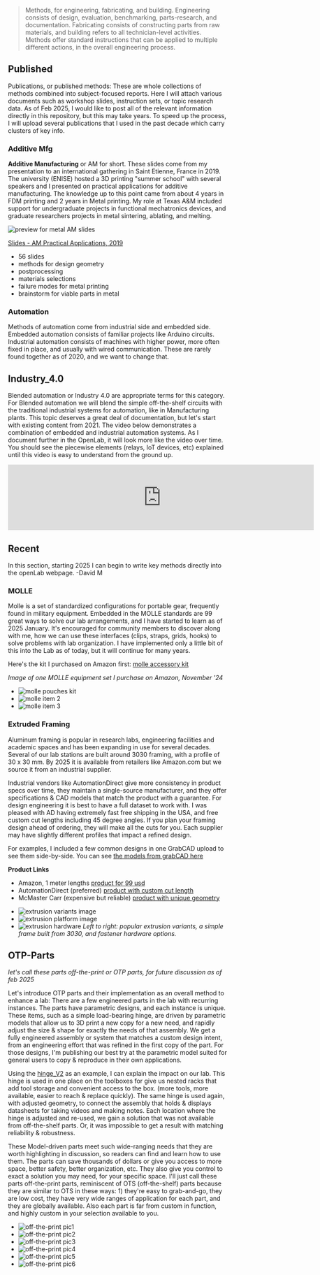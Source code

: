 >
> Methods, for engineering, fabricating, and building.  Engineering consists of design, evaluation, benchmarking, parts-research, and documentation. Fabricating consists of constructing parts from raw materials, and building refers to all technician-level activities.  Methods offer standard instructions that can be applied to multiple different actions, in the overall engineering process.
>

## Published
Publications, or published methods: These are whole collections of methods combined into subject-focused reports.  Here I will attach various documents such as workshop slides, instruction sets, or topic research data.  As of Feb 2025, I would like to post all of the relevant information directly in this repository, but this may take years.  To speed up the process, I will upload several publications that I used in the past decade which carry clusters of key info.

### Additive Mfg
**Additive Manufacturing** or AM for short. These slides come from my presentation to an international gathering in Saint Etienne, France in 2019.  The university (ENISE) hosted a 3D printing "summer school" with several speakers and I presented on practical applications for additive manufacturing.
The knowledge up to this point came from about 4 years in FDM printing and 2 years in Metal printing.  My role at Texas A&M included support for undergraduate projects in functional mechatronics devices, and graduate researchers projects in metal sintering, ablating, and melting.

![preview for metal AM slides](img/img_previewSlides1.jpg)

[Slides - AM Practical Applications, 2019](https://github.com/davidmalawey/openLab/blob/c622927094335e10a5a4ff06f1d90047ed1be2ec/docs/2019_AdditiveManufacturingSlides.pdf)
* 56 slides
* methods for design geometry
* postprocessing
* materials selections
* failure modes for metal printing
* brainstorm for viable parts in metal

### Automation
Methods of automation come from industrial side and embedded side.  Embedded automation consists of familiar projects like Arduino circuits.  Industrial automation consists of machines with higher power, more often fixed in place, and usually with wired communication.  These are rarely found together as of 2020, and we want to change that. 

## Industry_4.0
Blended automation or Industry 4.0 are appropriate terms for this category.  For Blended automation we will blend the simple off-the-shelf circuits with the traditional industrial systems for automation, like in Manufacturing plants. This topic deserves a great deal of documentation, but let's start with existing content from 2021.  The video below demonstrates a combination of embedded and industrial automation systems.  As I document further in the OpenLab, it will look more like the video over time.  You should see the piecewise elements (relays, IoT devices, etc) explained until this video is easy to understand from the ground up.

<iframe width="700" src="https://www.youtube.com/embed/30GM4m-Lyec" title="Program a PLC with Conveyor, Arduino and Industrial Robot" frameborder="0" allow="accelerometer; autoplay; clipboard-write; encrypted-media; gyroscope; picture-in-picture; web-share" referrerpolicy="strict-origin-when-cross-origin" allowfullscreen></iframe>

## Recent
In this section, starting 2025 I can begin to write key methods directly into the openLab webpage.  -David M

### MOLLE

Molle is a set of standardized configurations for portable gear, frequently found in military equipment.  Embedded in the MOLLE standards are 99 great ways to solve our lab arrangements, and I have started to learn as of 2025 January.  It's encouraged for community members to discover along with me, how we can use these interfaces (clips, straps, grids, hooks) to solve problems with lab organization.  I have implemented only a little bit of this into the Lab as of today, but it will continue for many years.

Here's the kit I purchased on Amazon first: [molle accessory kit](https://amzn.to/4iDgNov)

_Image of one MOLLE equipment set I purchase on Amazon, November '24_
- ![molle pouches kit](img/img_molle1.jpg)
- ![molle item 2](img/img_molle2.jpg)
- ![molle item 3](img/img_molle3.jpg)

### Extruded Framing

Aluminum framing is popular in research labs, engineering facilities and academic spaces and has been expanding in use for several decades.  Several of our lab stations are built around 3030 framing, with a profile of 30 x 30 mm.  By 2025 it is available from retailers like Amazon.com but we source it from an industrial supplier.

Industrial vendors like AutomationDirect give more consistency in product specs over time, they maintain a single-source manufacturer, and they offer specifications & CAD models that match the product with a guarantee.  For design engineering it is best to have a full dataset to work with.  I was pleased with AD having extremely fast free shipping in the USA, and free custom cut lengths including 45 degree angles.  If you plan your framing design ahead of ordering, they will make all the cuts for you.  Each supplier may have slightly different profiles that impact a refined design.

For examples, I included a few common designs in one GrabCAD upload to see them side-by-side.  You can see [the models from grabCAD here](https://grabcad.com/library/extrusion-variants-3030-1)

**Product Links**
* Amazon, 1 meter lengths [product for 99 usd](https://amzn.to/41P8K1Y)
* AutomationDirect (preferred) [product with custom cut length](https://www.automationdirect.com/adc/shopping/catalog/structural_frames_-z-_rails/t-slotted_rails/30-3030c)
* McMaster Carr (expensive but reliable) [product with unique geometry](https://www.mcmaster.com/47065T101-47065T412/)

- ![extrusion variants image](img/img_extrusions1.jpg)
- ![extrusion platform image](img/img_extrusions2.jpg)
- ![extrusion hardware](img/img_extrusions3.jpg)
_Left to right: popular extrusion variants, a simple frame built from 3030, and fastener hardware options._


## OTP-Parts
_let's call these parts off-the-print or OTP parts, for future discussion as of feb 2025_

Let's introduce OTP parts and their implementation as an overall method to enhance a lab: There are a few engineered parts in the lab with recurring instances.  The parts have parametric designs, and each instance is unique.  These items, such as a simple load-bearing hinge, are driven by parametric models that allow us to 3D print a new copy for a new need, and rapidly adjust the size & shape for exactly the needs of that assembly.  We get a fully engineered assembly or system that matches a custom design intent, from an engineering effort that was refined in the first copy of the part.   For those designs, I'm publishing our best try at the parametric model suited for general users to copy & reproduce in their own applications.

Using the [hinge_V2](https://grabcad.com/library/hingev2-1) as an example, I can explain the impact on our lab.  This hinge is used in one place on the toolboxes for give us nested racks that add tool storage and convenient access to the box.  (more tools, more available, easier to reach & replace quickly).  The same hinge is used again, with adjusted geometry, to connect the assembly that holds & displays datasheets for taking videos and making notes.    Each location where the hinge is adjusted and re-used, we gain a solution that was not available from off-the-shelf parts. Or, it was impossible to get a result with matching reliability & robustness.

These Model-driven parts meet such wide-ranging needs that they are worth highlighting in discussion, so readers can find and learn how to use them.  The parts can save thousands of dollars or give you access to more space, better safety, better organization, etc.  They also give you control to exact a solution you may need, for your specific space.  I'll just call these parts off-the-print parts, reminiscent of OTS (off-the-shelf) parts because they are similar to OTS in these ways: 1) they're easy to grab-and-go, they are low cost, they have very wide ranges of application for each part, and they are globally available.  Also each part is far from custom in function, and highly custom in your selection available to you.

- ![off-the-print pic1](img/img_otp8.jpg)
- ![off-the-print pic2](img/img_otp7.jpg)
- ![off-the-print pic3](img/img_otp3.jpg)
- ![off-the-print pic4](img/img_otp4.jpg)
- ![off-the-print pic5](img/img_otp5.jpg)
- ![off-the-print pic6](img/img_otp6.jpg)



